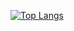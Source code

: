 [![Top Langs](https://github-readme-stats.vercel.app/api/top-langs/?username=alejmilian)](https://github.com/anuraghazra/github-readme-stats)
